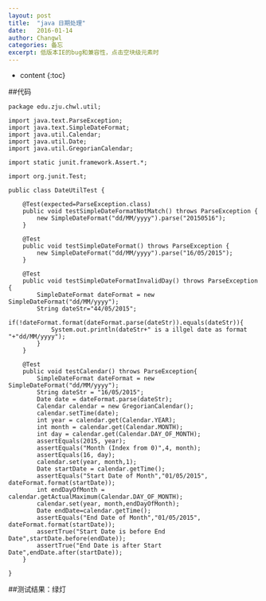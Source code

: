 ```yaml
---
layout: post
title:  "java 日期处理"
date:   2016-01-14
author: Changwl
categories: 备忘
excerpt: 低版本IE的bug和兼容性，点击空块级元素时
---
```


* content
{:toc}

##代码

    package edu.zju.chwl.util;

    import java.text.ParseException;
    import java.text.SimpleDateFormat;
    import java.util.Calendar;
    import java.util.Date;
    import java.util.GregorianCalendar;

    import static junit.framework.Assert.*;

    import org.junit.Test;

    public class DateUtilTest {
    
        @Test(expected=ParseException.class)
        public void testSimpleDateFormatNotMatch() throws ParseException {
            new SimpleDateFormat("dd/MM/yyyy").parse("20150516");
        }
        
        @Test
        public void testSimpleDateFormat() throws ParseException {
            new SimpleDateFormat("dd/MM/yyyy").parse("16/05/2015");
        }
        
        @Test
        public void testSimpleDateFormatInvalidDay() throws ParseException {
            SimpleDateFormat dateFormat = new SimpleDateFormat("dd/MM/yyyy");
            String dateStr="44/05/2015";
            if(!dateFormat.format(dateFormat.parse(dateStr)).equals(dateStr)){
                System.out.println(dateStr+" is a illgel date as format "+"dd/MM/yyyy");
            }
        }
        
        @Test
        public void testCalendar() throws ParseException{
            SimpleDateFormat dateFormat = new SimpleDateFormat("dd/MM/yyyy");
            String dateStr = "16/05/2015";
            Date date = dateFormat.parse(dateStr);
            Calendar calendar = new GregorianCalendar();
            calendar.setTime(date);
            int year = calendar.get(Calendar.YEAR);
            int month = calendar.get(Calendar.MONTH);
            int day = calendar.get(Calendar.DAY_OF_MONTH);
            assertEquals(2015, year);
            assertEquals("Month (Index from 0)",4, month);
            assertEquals(16, day);
            calendar.set(year, month,1);
            Date startDate = calendar.getTime();
            assertEquals("Start Date of Month","01/05/2015", dateFormat.format(startDate));
            int endDayOfMonth = calendar.getActualMaximum(Calendar.DAY_OF_MONTH);
            calendar.set(year, month,endDayOfMonth);
            Date endDate=calendar.getTime();
            assertEquals("End Date of Month","01/05/2015", dateFormat.format(startDate));
            assertTrue("Start Date is before End Date",startDate.before(endDate));
            assertTrue("End Date is after Start Date",endDate.after(startDate));
        }
    
    }

##测试结果：绿灯
